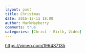 ```yaml
---
layout: post
title: Christmas
date: 2016-12-11 18:00
author: MarkMayberry
comments: true
categories: [Christ – Birth, Video]
---
```

https://vimeo.com/196487135
